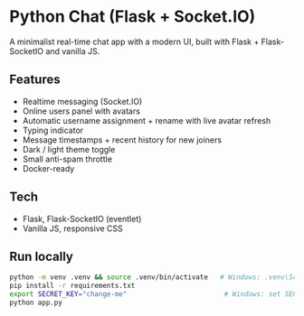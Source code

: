 # Python Chat (Flask + Socket.IO)

A minimalist real-time chat app with a modern UI, built with Flask + Flask-SocketIO and vanilla JS.

## Features

- Realtime messaging (Socket.IO)
- Online users panel with avatars
- Automatic username assignment + rename with live avatar refresh
- Typing indicator
- Message timestamps + recent history for new joiners
- Dark / light theme toggle
- Small anti-spam throttle
- Docker-ready

## Tech

- Flask, Flask-SocketIO (eventlet)
- Vanilla JS, responsive CSS

## Run locally

```bash
python -m venv .venv && source .venv/bin/activate   # Windows: .venv\Scripts\activate
pip install -r requirements.txt
export SECRET_KEY="change-me"                        # Windows: set SECRET_KEY=change-me
python app.py
